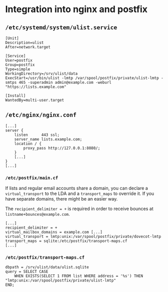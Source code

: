 # Integration into nginx and postfix

## `/etc/systemd/system/ulist.service`

```
[Unit]
Description=ulist
After=network.target

[Service]
User=postfix
Group=postfix
Type=simple
WorkingDirectory=/srv/ulist/data
ExecStart=/usr/bin/ulist -lmtp /var/spool/postfix/private/ulist-lmtp -smtps 465 -superadmin admin@example.com -weburl "https://lists.example.com"

[Install]
WantedBy=multi-user.target
```

## `/etc/nginx/nginx.conf`

```
[...]
server {
    listen      443 ssl;
    server_name lists.example.com;
    location / {
        proxy_pass http://127.0.0.1:8080/;
    }
    [...]
}
[...]
```

### `/etc/postfix/main.cf`

If lists and regular email accounts share a domain, you can declare a `virtual_transport` to the LDA and a `transport_maps` to override it. If you have separate domains, there might be an easier way.

The `recipient_delimiter = +` is required in order to receive bounces at `listname+bounces@example.com`.

```
[...]
recipient_delimiter = +
virtual_mailbox_domains = example.com [...]
virtual_transport = lmtp:unix:/var/spool/postfix/private/dovecot-lmtp
transport_maps = sqlite:/etc/postfix/transport-maps.cf
[...]
```

### `/etc/postfix/transport-maps.cf`

```
dbpath = /srv/ulist/data/ulist.sqlite
query = SELECT CASE
	WHEN EXISTS(SELECT 1 FROM list WHERE address = '%s') THEN "lmtp:unix:/var/spool/postfix/private/ulist-lmtp"
END;
```
